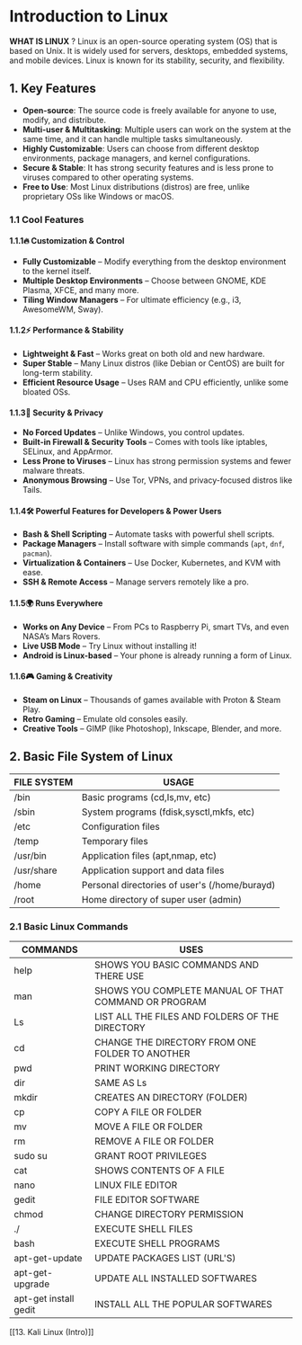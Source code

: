 ```table-of-contents
```
# Introduction to Linux
**WHAT IS LINUX** ?
Linux is an open-source operating system (OS) that is based on Unix. It is widely used for servers, desktops, embedded systems, and mobile devices. Linux is known for its stability, security, and flexibility.
## 1. Key Features 
- **Open-source**: The source code is freely available for anyone to use, modify, and distribute.
- **Multi-user & Multitasking**: Multiple users can work on the system at the same time, and it can handle multiple tasks simultaneously.
- **Highly Customizable**: Users can choose from different desktop environments, package managers, and kernel configurations.
- **Secure & Stable**: It has strong security features and is less prone to viruses compared to other operating systems.
- **Free to Use**: Most Linux distributions (distros) are free, unlike proprietary OSs like Windows or macOS.
### 1.1 Cool Features
#### 1.1.1🔥 **Customization & Control**
- **Fully Customizable** – Modify everything from the desktop environment to the kernel itself.
- **Multiple Desktop Environments** – Choose between GNOME, KDE Plasma, XFCE, and many more.
- **Tiling Window Managers** – For ultimate efficiency (e.g., i3, AwesomeWM, Sway).
#### 1.1.2⚡ **Performance & Stability**
- **Lightweight & Fast** – Works great on both old and new hardware.
- **Super Stable** – Many Linux distros (like Debian or CentOS) are built for long-term stability.
- **Efficient Resource Usage** – Uses RAM and CPU efficiently, unlike some bloated OSs.
#### 1.1.3🔐 **Security & Privacy**
- **No Forced Updates** – Unlike Windows, you control updates.
- **Built-in Firewall & Security Tools** – Comes with tools like iptables, SELinux, and AppArmor.
- **Less Prone to Viruses** – Linux has strong permission systems and fewer malware threats.
- **Anonymous Browsing** – Use Tor, VPNs, and privacy-focused distros like Tails.
#### 1.1.4🛠 **Powerful Features for Developers & Power Users**
- **Bash & Shell Scripting** – Automate tasks with powerful shell scripts.
- **Package Managers** – Install software with simple commands (`apt`, `dnf`, `pacman`).
- **Virtualization & Containers** – Use Docker, Kubernetes, and KVM with ease.
- **SSH & Remote Access** – Manage servers remotely like a pro.
#### 1.1.5🌍 **Runs Everywhere**
- **Works on Any Device** – From PCs to Raspberry Pi, smart TVs, and even NASA’s Mars Rovers.
- **Live USB Mode** – Try Linux without installing it!
- **Android is Linux-based** – Your phone is already running a form of Linux.
#### 1.1.6🎮 **Gaming & Creativity**
- **Steam on Linux** – Thousands of games available with Proton & Steam Play.
- **Retro Gaming** – Emulate old consoles easily.
- **Creative Tools** – GIMP (like Photoshop), Inkscape, Blender, and more.

## 2. Basic File System of Linux

| FILE SYSTEM | USAGE                                         |
| ----------- | --------------------------------------------- |
| /bin        | Basic programs (cd,Is,mv, etc)                |
| /sbin       | System programs (fdisk,sysctl,mkfs, etc)      |
| /etc        | Configuration files                           |
| /temp       | Temporary files                               |
| /usr/bin    | Application files (apt,nmap, etc)             |
| /usr/share  | Application support and data files            |
| /home       | Personal directories of user's (/home/burayd) |
| /root       | Home directory of super user (admin)          |
### 2.1 Basic Linux Commands

| COMMANDS              | USES                                                 |
| --------------------- | ---------------------------------------------------- |
| help                  | SHOWS YOU BASIC COMMANDS AND THERE USE               |
| man                   | SHOWS YOU COMPLETE MANUAL OF THAT COMMAND OR PROGRAM |
| Ls                    | LIST ALL THE FILES AND FOLDERS OF THE DIRECTORY      |
| cd                    | CHANGE THE DIRECTORY FROM ONE FOLDER TO ANOTHER      |
| pwd                   | PRINT WORKING DIRECTORY                              |
| dir                   | SAME AS Ls                                           |
| mkdir                 | CREATES AN DIRECTORY (FOLDER)                        |
| cp                    | COPY A FILE OR FOLDER                                |
| mv                    | MOVE A FILE OR FOLDER                                |
| rm                    | REMOVE A FILE OR FOLDER                              |
| sudo su               | GRANT ROOT PRIVILEGES                                |
| cat                   | SHOWS CONTENTS OF A FILE                             |
| nano                  | LINUX FILE EDITOR                                    |
| gedit                 | FILE EDITOR SOFTWARE                                 |
| chmod                 | CHANGE DIRECTORY PERMISSION                          |
| ./                    | EXECUTE SHELL FILES                                  |
| bash                  | EXECUTE SHELL PROGRAMS                               |
| apt-get-update        | UPDATE PACKAGES LIST (URL'S)                         |
| apt-get-upgrade       | UPDATE ALL INSTALLED SOFTWARES                       |
| apt-get install gedit | INSTALL ALL THE POPULAR SOFTWARES                    |

[[13. Kali Linux (Intro)]]